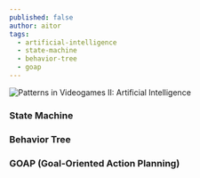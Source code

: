 ```yaml
---
published: false
author: aitor
tags:
  - artificial-intelligence
  - state-machine
  - behavior-tree
  - goap
---
```

![Patterns in Videogames II: Artificial Intelligence]({{site.baseurl}}/images/patterns-in-videogames-ii-artificial-intelligence.png)

### State Machine

### Behavior Tree

### GOAP (Goal-Oriented Action Planning)
